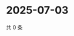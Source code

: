 # 2025-07-03

共 0 条

<!-- BEGIN ZHIHUQUESTIONS -->
<!-- 最后更新时间 Thu Jul 03 2025 02:16:31 GMT+0800 (China Standard Time) -->

<!-- END ZHIHUQUESTIONS -->
